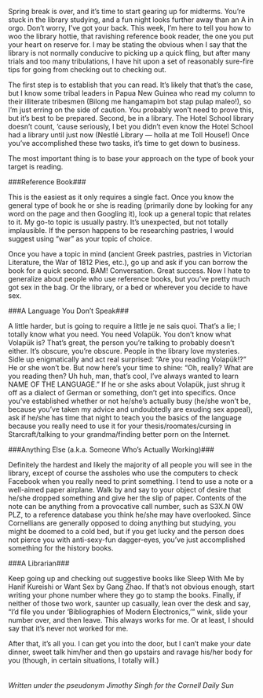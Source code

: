 <!-- layout: post
title: Sex Between the Lines
categories:
- humor
-->
Spring break is over, and it’s time to start gearing up for midterms. You’re stuck in the library studying, and a fun night looks further away than an A in orgo. Don’t worry, I’ve got your back. This week, I’m here to tell you how to woo the library hottie, that ravishing reference book reader, the one you put your heart on reserve for. I may be stating the obvious when I say that the library is not normally conducive to picking up a quick fling, but after many trials and too many tribulations, I have hit upon a set of reasonably sure-fire tips for going from checking out to checking out. 
<!-- more -->
The first step is to establish that you can read. It’s likely that that’s the case, but I know some tribal leaders in Papua New Guinea who read my column to their illiterate tribesmen (Bilong me hangamapim bot stap pulap maleo!), so I’m just erring on the side of caution. You probably won’t need to prove this, but it’s best to be prepared. Second, be in a library. The Hotel School library doesn’t count, ‘cause seriously, I bet you didn’t even know the Hotel School had a library until just now (Nestlé Library — holla at me Toll House!) Once you’ve accomplished these two tasks, it’s time to get down to business.

The most important thing is to base your approach on the type of book your target is reading. 

###Reference Book###

This is the easiest as it only requires a single fact. Once you know the general type of book he or she is reading (primarily done by looking for any word on the page and then Googling it), look up a general topic that relates to it. My go-to topic is usually pastry. It’s unexpected, but not totally implausible. If the person happens to be researching pastries, I would suggest using “war” as your topic of choice. 

Once you have a topic in mind (ancient Greek pastries, pastries in Victorian Literature, the War of 1812 Pies, etc.), go up and ask if you can borrow the book for a quick second. BAM! Conversation. Great success. Now I hate to generalize about people who use reference books, but you’ve pretty much got sex in the bag. Or the library, or a bed or wherever you decide to have sex. 

###A Language You Don’t Speak###

A little harder, but is going to require a little je ne sais quoi. That’s a lie; I totally know what you need. You need Volapük. You don’t know what Volapük is? That’s great, the person you’re talking to probably doesn’t either. It’s obscure, you’re obscure. People in the library love mysteries. Sidle up enigmatically and act real surprised: “Are you reading Volapük!?”  He or she won’t be. But now here’s your time to shine: “Oh, really? What are you reading then? Uh huh, man, that’s cool, I’ve always wanted to learn NAME OF THE LANGUAGE.”  If he or she asks about Volapük, just shrug it off as a dialect of German or something, don’t get into specifics. Once you’ve established whether or not he/she’s actually busy (he/she won’t be, because you’ve taken my advice and undoubtedly are exuding sex appeal), ask if he/she has time that night to teach you the basics of the language because you really need to use it for your thesis/roomates/cursing in Starcraft/talking to your grandma/finding better porn on the Internet. 

###Anything Else (a.k.a. Someone Who’s Actually Working)###

Definitely the hardest and likely the majority of all people you will see in the library, except of course the assholes who use the computers to check Facebook when you really need to print something. I tend to use a note or a well-aimed paper airplane.  Walk by and say to your object of desire that he/she dropped something and give her the slip of paper. Contents of the note can be anything from a provocative call number, such as S3X.N 0W PLZ, to a reference database you think he/she may have overlooked.  Since Cornellians are generally opposed to doing anything but studying, you might be doomed to a cold bed, but if you get lucky and the person does not pierce you with anti-sexy-fun dagger-eyes, you’ve just accomplished something for the history books.

###A Librarian###

Keep going up and checking out suggestive books like Sleep With Me by Hanif Kureishi or Want Sex by Gang Zhao. If that’s not obvious enough, start writing your phone number where they go to stamp the books.  Finally, if neither of those two work, saunter up casually, lean over the desk and say, “I’d file you under ‘Bibliographies of Modern Electronics,’” wink, slide your number over, and then leave.  This always works for me. Or at least, I should say that it’s never not worked for me.

After that, it’s all you. I can get you into the door, but I can’t make your date dinner, sweet talk him/her and then go upstairs and ravage his/her body for you (though, in certain situations, I totally will.)
<br/><br/><br/>
*Written under the pseudonym Jimothy Singh for the Cornell Daily Sun*